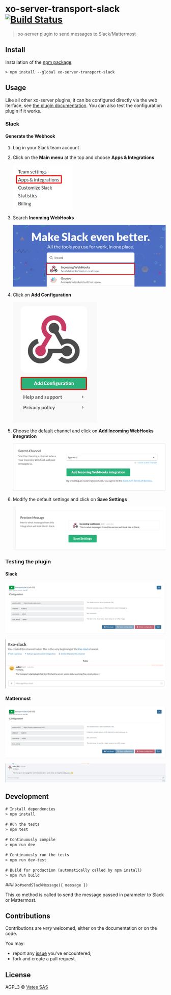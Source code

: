 # xo-server-transport-slack [![Build Status](https://travis-ci.org/vatesfr/xen-orchestra.png?branch=master)](https://travis-ci.org/vatesfr/xen-orchestra)

> xo-server plugin to send messages to Slack/Mattermost

## Install

Installation of the [npm package](https://npmjs.org/package/xo-server-transport-slack):

```
> npm install --global xo-server-transport-slack
```

## Usage

Like all other xo-server plugins, it can be configured directly via
the web iterface, see [the plugin documentation](https://xen-orchestra.com/docs/plugins.html). You can also test the configuration plugin if it works.

### Slack

#### Generate the Webhook

1. Log in your Slack team account
2. Click on the **Main menu** at the top and choose **Apps & Integrations**

   ![Apps & Integrations](image/DocImg1.png)
3. Search **Incoming WebHooks**

   ![Incoming WebHooks](image/DocImg2.png)
4. Click on **Add Configuration**

   ![Add Configuration](image/DocImg3.png)
5. Choose the default channel and click on **Add Incoming WebHooks integration**

   ![Add Incoming WebHooks integration](image/DocImg4.png)
6. Modify the default settings and click on **Save Settings**

   ![Save Settings](image/DocImg5.png)

### Testing the plugin

#### Slack

![Slack configuration](image/DocImg6.png)

![Slack](image/DocImg7.png)

#### Mattermost

![Mattermost configuration](image/DocImg8.png)

![Mattermost](image/DocImg9.png)

## Development

```
# Install dependencies
> npm install

# Run the tests
> npm test

# Continuously compile
> npm run dev

# Continuously run the tests
> npm run dev-test

# Build for production (automatically called by npm install)
> npm run build
```

### `Xo#sendSlackMessage({ message }) `

This xo method is called to send the message passed in parameter to Slack or Mattermost.

## Contributions

Contributions are *very* welcomed, either on the documentation or on
the code.

You may:

- report any [issue](https://github.com/vatesfr/xen-orchestra/issues)
  you've encountered;
- fork and create a pull request.

## License

AGPL3 © [Vates SAS](https://vates.fr)

